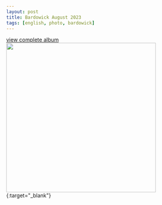 ```yaml
---
layout: post
title: Bardowick August 2023
tags: [english, photo, bardowick]
---
```

[view complete album  
<img src="https://cdn.myportfolio.com/014b1285-2927-4f01-9571-7cfa6a04e746/757feffe-2a10-4e55-9c84-37dcd5c8e6c1_rw_1200.jpg?h=5639f9ca71dbbb0a90cbe7d3c6415113" width=400/>](https://photo.soerenkoehler.de/2023-august-bardowick){:target="_blank"}